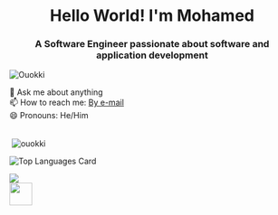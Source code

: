 <h1 align="center">Hello World! I'm Mohamed</h1>
<h3 align="center">A Software Engineer passionate about software and application development</h3>
<p align="left"> <img src="https://komarev.com/ghpvc/?username=Ouokki&theme=dark" alt="Ouokki" /> </p>
💬 Ask me about anything </br>
📫 How to reach me: <a href="mailto:ouokki98@gmail.com">By e-mail </a> </br>
😄 Pronouns: He/Him 
</br>
</br>
<p>&nbsp;<img align="center" src="https://github-readme-stats.vercel.app/api?username=Ouokki&show_icons=true&theme=dark" alt="ouokki" /></p>
<p align= "left">
  
![Top Languages Card](https://github-readme-stats.vercel.app/api/top-langs/?username=Ouokki&theme=dark)
  
<img src="https://github-readme-streak-stats.herokuapp.com/?user=Ouokki&theme=dark"/>
</br>
<a href="https://www.linkedin.com/in/mohamed-ouokki/">
    <img height="40" src="https://cdn2.iconfinder.com/data/icons/social-icon-3/512/social_style_3_in-306.png"/>
</a>
